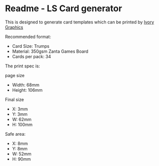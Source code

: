 # Readme - LS Card generator

This is designed to generate card templates which can be printed by [Ivory Graphics](https://www.ivory.co.uk/)

Recommended format:

* Card Size: Trumps
* Material: 350gsm Zanta Games Board
* Cards per pack: 34

The print spec is:

page size

* Width: 68mm 
* Height: 106mm

Final size
* X: 3mm
* Y: 3mm
* W: 62mm
* H: 100mm

Safe area:

* X: 8mm
* Y: 8mm
* W: 52mm
* H: 90mm